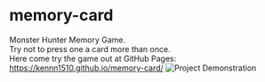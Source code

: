 # memory-card
Monster Hunter Memory Game.  
Try not to press one a card more than once.  
Here come try the game out at GitHub Pages: https://kennn1510.github.io/memory-card/
![Project Demonstration](public/mhmg.gif)